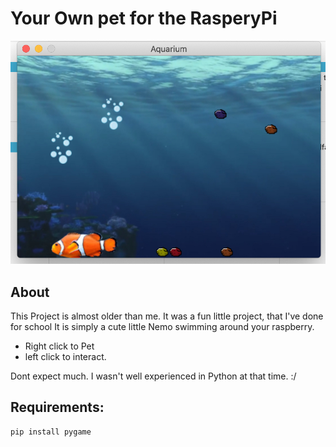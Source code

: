 # Your Own pet for the RasperyPi
![Previes](preview.jpg)

## About

This Project is almost older than me. It was a fun little project, that I've done for school
It is simply a cute little Nemo swimming around your raspberry. 
  - Right click to Pet
  - left click to interact.

Dont expect much. I wasn't well experienced in Python at that time. :/


## Requirements:

```bash
pip install pygame
```

